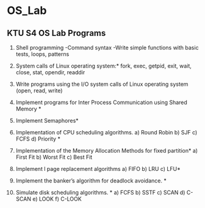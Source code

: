 # OS_Lab
## KTU S4 OS Lab Programs
1. Shell programming
   -Command syntax
   -Write simple functions with basic tests, loops, patterns

2. System calls of Linux operating system:*
   fork, exec, getpid, exit, wait, close, stat, opendir, readdir
3. Write programs using the I/O system calls of Linux operating system (open, read, write)
4. Implement programs for Inter Process Communication using Shared Memory *
5. Implement Semaphores*
6. Implementation of CPU scheduling algorithms. a) Round Robin b) SJF c) FCFS d)
    Priority *
7. Implementation of the Memory Allocation Methods for fixed partition*
   a) First Fit b) Worst Fit c) Best Fit
8. Implement l page replacement algorithms a) FIFO b) LRU c) LFU*
9. Implement the banker’s algorithm for deadlock avoidance. *
10. Simulate disk scheduling algorithms. *
    a) FCFS b) SSTF c) SCAN d) C-SCAN e) LOOK f) C-LOOK
